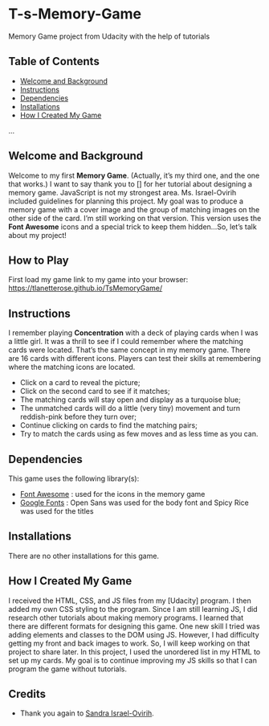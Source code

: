 # T-s-Memory-Game
Memory Game project from Udacity with the help of tutorials

## Table of Contents
* [Welcome and Background](#welcome-and-background) 
* [Instructions](#instructions)
* [Dependencies](#dependencies) 
* [Installations](#installations) 
* [How I Created My Game](#how-i-created-my-game) 

...

## Welcome and Background

Welcome to my first **Memory Game**. (Actually, it’s my third one, and the one that works.)  I want to say thank you to [] for her tutorial about designing a memory game. JavaScript is not my strongest area. Ms. Israel-Ovirih included guidelines for planning this project. My goal was to produce a memory game with a cover image and the group of matching images on the other side of the card. I’m still working on that version. This version uses the **Font Awesome**  icons and a special trick to keep them hidden…So, let’s talk about my project!

## How to Play
First load my game link to my game into your browser: https://tlanetterose.github.io/TsMemoryGame/

## Instructions

I remember playing **Concentration** with a deck of playing cards when I was a little girl. It was a thrill to see if I could remember where the matching cards were located. That’s the same concept in my memory game. There are 16 cards with different icons. Players can test their skills at remembering where the matching icons are located. 
* Click on a card to reveal the picture;
* Click on the second card to see if it matches;
* The matching cards will stay open and display as a turquoise blue; 
* The unmatched cards will do a little (very tiny) movement and turn reddish-pink before they turn over;
* Continue clicking on cards to find the matching pairs;
* Try to match the cards using as few moves and as less time as you can. 

## Dependencies

This game uses the following library(s):
* [Font Awesome](https://fontawesome.com/icons?from=io) : used for the icons in the memory game
* [Google Fonts](https://fonts.google.com/) : Open Sans was used for the body font and Spicy Rice was used for the titles

## Installations 

There are no other installations for this game.

## How I Created My Game

I received the HTML, CSS, and JS files from my [Udacity] program. I then added my own CSS styling to the program. Since I am still learning JS, I did research other tutorials about making  memory programs. I learned that there are different formats for designing this game. 
One new skill I tried was adding elements and classes to the DOM using JS. However, I had difficulty getting my front and back images to work. So, I will keep working on that  project to share later. In this project, I used the unordered list in my HTML to set up my cards. My goal is to continue improving my JS skills so that I can program the game without tutorials. 

## Credits
* Thank you again to [Sandra Israel-Ovirih](https://scotch.io/tutorials/how-to-build-a-memory-matching-game-in-javascript). 




